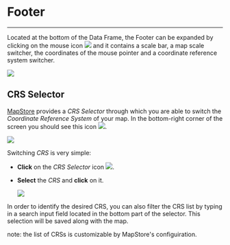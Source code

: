 # Footer
********

Located at the bottom of the Data Frame, the Footer can be expanded by clicking on the mouse icon <img src="../img/mouse-icon.jpg" style="max-width:25px;" /> and it contains a scale bar, a map scale switcher, the coordinates of the mouse pointer and a coordinate reference system switcher.

<img src="../img/footer.png" style="max-width:600px;"/>

CRS Selector
------------

[MapStore](https://mapstore2.geo-solutions.it/mapstore/#/) provides a *CRS Selector* through which you are able to switch the *Coordinate Reference System* of your map. In the bottom-right corner of the screen you should see this icon <img src="../img/crs_selector_icon.png" style="max-width:30px;" />.

<img src="../img/crs_selector.png" style="max-width:500px;" />

Switching *CRS* is very simple:

* **Click** on the *CRS Selector* icon <img src="../img/crs_selector_icon.png" style="max-width:30px;" />.

* **Select** the *CRS* and **click** on it.

    <img src="../img/CRS_selector.gif" />

In order to identify the desired CRS, you can also filter the CRS list by typing in a search input field located in the bottom part of the selector. This selection will be saved along with the map.

note: the list of CRSs is customizable by MapStore's configuiration.